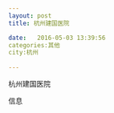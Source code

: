 ```yaml
--- 
layout: post 
title: 杭州建国医院

date:   2016-05-03 13:39:56 
categories:其他  
city:杭州
  
--- 
```

   
杭州建国医院

信息

